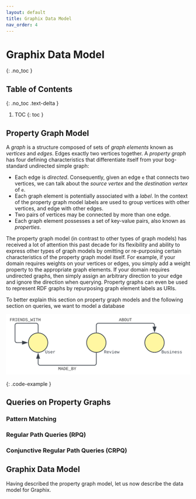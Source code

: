 ```yaml
---
layout: default
title: Graphix Data Model
nav_order: 4
---
```


# Graphix Data Model
{: .no_toc }

## Table of Contents
{: .no_toc .text-delta }

1. TOC
{: toc }

## Property Graph Model
A _graph_ is a structure composed of sets of _graph elements_ known as _vertices_ and _edges_.
Edges exactly two vertices together.
A _property graph_ has four defining characteristics that differentiate itself from your bog-standard undirected simple graph:
- Each edge is _directed_.
  Consequently, given an edge `e` that connects two vertices, we can talk about the _source vertex_ and the _destination vertex_ of `e`.
- Each graph element is potentially associated with a _label_.
  In the context of the property graph model labels are used to group vertices with other vertices, and edge with other edges.
- Two pairs of vertices may be connected by more than one edge.
- Each graph element possesses a set of key-value pairs, also known as _properties_.

The property graph model (in contrast to other types of graph models) has received a lot of attention this past decade for its flexibility and ability to express other types of graph models by omitting or re-purposing certain characteristics of the property graph model itself.
For example, if your domain requires weights on your vertices or edges, you simply add a weight property to the appropriate graph elements.
If your domain requires undirected graphs, then simply assign an arbitrary direction to your edge and ignore the direction when querying.
Property graphs can even be used to represent RDF graphs by repurposing graph element labels as URIs.

To better explain this section on property graph models and the following section on queries, we want to model a database

<p align="center">
    <img src="../images/GelpDataModel.svg" />
</p>
{: .code-example }

## Queries on Property Graphs

### Pattern Matching

### Regular Path Queries (RPQ)

### Conjunctive Regular Path Queries (CRPQ)

## Graphix Data Model
Having described the property graph model, let us now describe the data model for Graphix.
